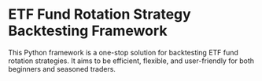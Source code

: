 # ETF Fund Rotation Strategy Backtesting Framework
This Python framework is a one-stop solution for backtesting ETF fund rotation strategies. It aims to be efficient, flexible, and user-friendly for both beginners and seasoned traders.
